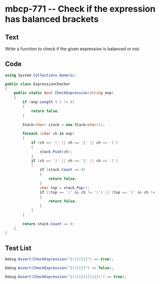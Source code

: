# mbcp-771 -- Check if the expression has balanced brackets

## Text

Write a function to check if the given expression is balanced or not.

## Code

```csharp
using System.Collections.Generic;

public class ExpressionChecker
{
    public static bool CheckExpression(string exp)
    {
        if (exp.Length % 2 != 0)
        {
            return false;
        }
        
        Stack<char> stack = new Stack<char>();
        
        foreach (char ch in exp)
        {
            if (ch == '(' || ch == '{' || ch == '[')
            {
                stack.Push(ch);
            }
            if (ch == ')' || ch == '}' || ch == ']')
            {
                if (stack.Count == 0)
                {
                    return false;
                }
                char top = stack.Pop();
                if ((top == '(' && ch != ')') || (top == '{' && ch != '}') || (top == '[' && ch != ']'))
                {
                    return false;
                }
            }
        }
        
        return stack.Count == 0;
    }
}
```

## Test List

```csharp
Debug.Assert(CheckExpression("{()}[{}]") == true);
```

```csharp
Debug.Assert(CheckExpression("{()}[{]") == false);
```

```csharp
Debug.Assert(CheckExpression("{()}[{}][]({})") == true);
```
